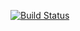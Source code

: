 [![Build Status](https://travis-ci.com/yarosoon/lab05.svg?branch=master)](https://travis-ci.com/yarosoon/lab05)

